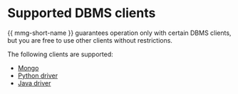 # Supported DBMS clients

{{ mmg-short-name }} guarantees operation only with certain DBMS clients, but you are free to use other clients without restrictions.

The following clients are supported:

- [Mongo](https://docs.mongodb.com/manual/mongo/)
- [Python driver](https://docs.mongodb.com/ecosystem/drivers/python/)
- [Java driver](http://mongodb.github.io/mongo-java-driver/)


